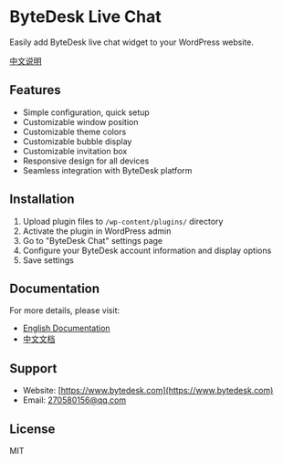 <!--
 * @Author: jackning 270580156@qq.com
 * @Date: 2025-01-22 11:03:48
 * @LastEditors: jackning 270580156@qq.com
 * @LastEditTime: 2025-01-22 11:23:10
 * @Description: bytedesk.com https://github.com/Bytedesk/bytedesk
 *   Please be aware of the BSL license restrictions before installing Bytedesk IM – 
 *  selling, reselling, or hosting Bytedesk IM as a service is a breach of the terms and automatically terminates your rights under the license. 
 *  仅支持企业内部员工自用，严禁私自用于销售、二次销售或者部署SaaS方式销售 
 *  Business Source License 1.1: https://github.com/Bytedesk/bytedesk/blob/main/LICENSE 
 *  contact: 270580156@qq.com 
 * 联系：270580156@qq.com
 * Copyright (c) 2025 by bytedesk.com, All Rights Reserved. 
-->
# ByteDesk Live Chat

Easily add ByteDesk live chat widget to your WordPress website.

[中文说明](readme.zh.md)

## Features

* Simple configuration, quick setup
* Customizable window position
* Customizable theme colors
* Customizable bubble display
* Customizable invitation box
* Responsive design for all devices
* Seamless integration with ByteDesk platform

## Installation

1. Upload plugin files to `/wp-content/plugins/` directory
2. Activate the plugin in WordPress admin
3. Go to "ByteDesk Chat" settings page
4. Configure your ByteDesk account information and display options
5. Save settings

## Documentation

For more details, please visit:

* [English Documentation](https://www.bytedesk.com/docs/)
* [中文文档](https://www.bytedesk.com/docs/zh)

## Support

* Website: [https://www.bytedesk.com](https://www.bytedesk.com)
* Email: <270580156@qq.com>

## License

MIT
